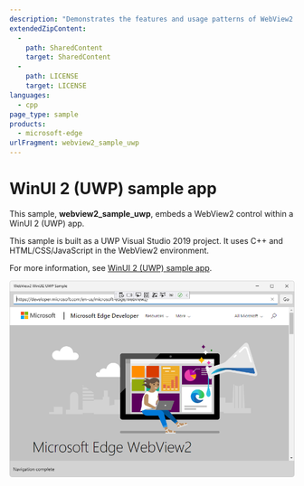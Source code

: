 ```yaml
---
description: "Demonstrates the features and usage patterns of WebView2 running in a UWP application using WinUI 2."
extendedZipContent:
  -
    path: SharedContent
    target: SharedContent
  -
    path: LICENSE
    target: LICENSE
languages:
  - cpp
page_type: sample
products:
  - microsoft-edge
urlFragment: webview2_sample_uwp
---
```

# WinUI 2 (UWP) sample app

<!-- only enough info to differentiate this sample vs the others; what is different about this sample compared to the sibling samples? -->
This sample, **webview2_sample_uwp**, embeds a WebView2 control within a WinUI 2 (UWP) app.

This sample is built as a UWP Visual Studio 2019 project.  It uses C++ and HTML/CSS/JavaScript in the WebView2 environment.

For more information, see [WinUI 2 (UWP) sample app](https://docs.microsoft.com/microsoft-edge/webview2/samples/webview2_sample_uwp).

![The running WinUI 2 (UWP) sample app](screenshots/webview2_sample_uwp-webpage-content.png)
